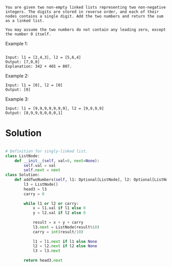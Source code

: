 
```
You are given two non-empty linked lists representing two non-negative integers. The digits are stored in reverse order, and each of their nodes contains a single digit. Add the two numbers and return the sum as a linked list.

You may assume the two numbers do not contain any leading zero, except the number 0 itself.
```
 

Example 1:
```

Input: l1 = [2,4,3], l2 = [5,6,4]
Output: [7,0,8]
Explanation: 342 + 465 = 807.
```
Example 2:
```
Input: l1 = [0], l2 = [0]
Output: [0]
```
Example 3:
```
Input: l1 = [9,9,9,9,9,9,9], l2 = [9,9,9,9]
Output: [8,9,9,9,0,0,0,1]
```
Solution
========
<!-- l1: 48 : 8 -> 4
l2: 952: 2 -> 5 -> 9

l3: 48 + 952 = 1000: 0 -> 0-> 0-> 1
carry = 0
l3: store the result 
while l1 or l2 or carry:
    x = if l1 is not empty -> x = l1.val else x = 0 
     y = if l2 is not empy -> y = l2.val else y = 0
    
     result = x+y+carry # 8+2+0 = 10
     l3.val = result % 10 # 0
     carry = result / 10 # 1
    
     l2 = l2.next
     l1 = l1.next
     l3 = l3.next -->
    
```python

# Definition for singly-linked list.
class ListNode:
    def __init__(self, val=0, next=None):
        self.val = val
        self.next = next
class Solution:
    def addTwoNumbers(self, l1: Optional[ListNode], l2: Optional[ListNode]) -> Optional[ListNode]:
        l3 = ListNode()
        head3 = l3
        carry = 0
        
        while l1 or l2 or carry:
            x = l1.val if l1 else 0
            y = l2.val if l2 else 0
            
            result = x + y + carry
            l3.next = ListNode(result%10)
            carry = int(result/10)
            
            l1 = l1.next if l1 else None
            l2 = l2.next if l2 else None
            l3 = l3.next
            
        return head3.next
```
